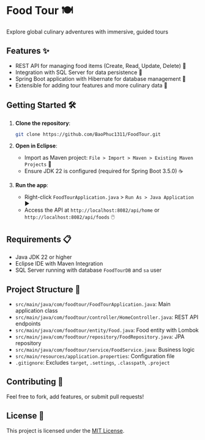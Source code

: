 # Food Tour 🍽️

Explore global culinary adventures with immersive, guided tours

## Features ✨

- REST API for managing food items (Create, Read, Update, Delete) 🍲
- Integration with SQL Server for data persistence 💾
- Spring Boot application with Hibernate for database management 🌱
- Extensible for adding tour features and more culinary data 🔄

## Getting Started 🛠️

1. **Clone the repository**:

   ```bash
   git clone https://github.com/BaoPhuc1311/FoodTour.git
   ```

2. **Open in Eclipse**:

   - Import as Maven project: `File > Import > Maven > Existing Maven Projects` 📂
   - Ensure JDK 22 is configured (required for Spring Boot 3.5.0) ☕

3. **Run the app**:
   - Right-click `FoodTourApplication.java` > `Run As > Java Application` ▶️
   - Access the API at `http://localhost:8082/api/home` or `http://localhost:8082/api/foods` 🖱️

## Requirements 📋

- Java JDK 22 or higher
- Eclipse IDE with Maven Integration
- SQL Server running with database `FoodTourDB` and `sa` user

## Project Structure 📁

- `src/main/java/com/foodtour/FoodTourApplication.java`: Main application class
- `src/main/java/com/foodtour/controller/HomeController.java`: REST API endpoints
- `src/main/java/com/foodtour/entity/Food.java`: Food entity with Lombok
- `src/main/java/com/foodtour/repository/FoodRepository.java`: JPA repository
- `src/main/java/com/foodtour/service/FoodService.java`: Business logic
- `src/main/resources/application.properties`: Configuration file
- `.gitignore`: Excludes `target`, `.settings`, `.classpath`, `.project`

## Contributing 🤝

Feel free to fork, add features, or submit pull requests!

## License 📝

This project is licensed under the [MIT License](LICENSE).

